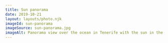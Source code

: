 ```yaml
---
title: Sun panorama
date: 2019-10-21
layout: layouts/photo.njk
imageId: sun-panorama
imageSource: sun-panorama.jpg
imageAlt: Panorama view over the ocean in Tenerife with the sun in the center
---
```

